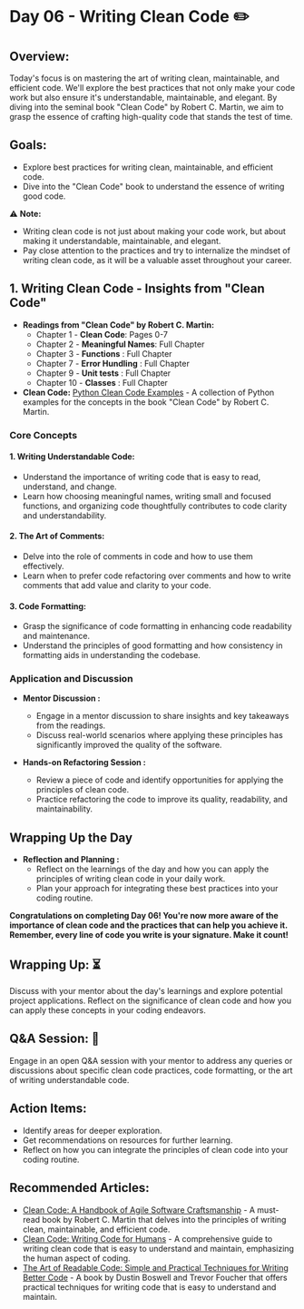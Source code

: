 
# Day 06 - Writing Clean Code :pencil2:

## Overview:
Today's focus is on mastering the art of writing clean, maintainable, and efficient code. We'll explore the best practices that not only make your code work but also ensure it's understandable, maintainable, and elegant. By diving into the seminal book "Clean Code" by Robert C. Martin, we aim to grasp the essence of crafting high-quality code that stands the test of time.

## **Goals:** 
- Explore best practices for writing clean, maintainable, and efficient code.
- Dive into the "Clean Code" book to understand the essence of writing good code.

:warning: **Note:**
- Writing clean code is not just about making your code work, but about making it understandable, maintainable, and elegant.
- Pay close attention to the practices and try to internalize the mindset of writing clean code, as it will be a valuable asset throughout your career.

## 1. Writing Clean Code - Insights from "Clean Code"

- **Readings from "Clean Code" by Robert C. Martin:**
  - Chapter 1 - **Clean Code**: Pages 0-7
  - Chapter 2 -  **Meaningful Names**: Full Chapter
  - Chapter 3 - **Functions** : Full Chapter
  - Chapter 7 - **Error Hundling** : Full Chapter
  - Chapter 9 - **Unit tests** : Full Chapter
  - Chapter 10 - **Classes** : Full Chapter
- **Clean Code:** [Python Clean Code Examples](https://github.com/zedr/clean-code-python) - A collection of Python examples for the concepts in the book "Clean Code" by Robert C. Martin.
### Core Concepts

#### 1. **Writing Understandable Code:**
   - Understand the importance of writing code that is easy to read, understand, and change.
   - Learn how choosing meaningful names, writing small and focused functions, and organizing code thoughtfully contributes to code clarity and understandability.

#### 2. **The Art of Comments:**
   - Delve into the role of comments in code and how to use them effectively.
   - Learn when to prefer code refactoring over comments and how to write comments that add value and clarity to your code.

#### 3. **Code Formatting:**
   - Grasp the significance of code formatting in enhancing code readability and maintenance.
   - Understand the principles of good formatting and how consistency in formatting aids in understanding the codebase.

### Application and Discussion

- **Mentor Discussion :**
  - Engage in a mentor discussion to share insights and key takeaways from the readings.
  - Discuss real-world scenarios where applying these principles has significantly improved the quality of the software.

- **Hands-on Refactoring Session :**
  - Review a piece of code and identify opportunities for applying the principles of clean code.
  - Practice refactoring the code to improve its quality, readability, and maintainability.

## Wrapping Up the Day

- **Reflection and Planning :**
  - Reflect on the learnings of the day and how you can apply the principles of writing clean code in your daily work.
  - Plan your approach for integrating these best practices into your coding routine.

**Congratulations on completing Day 06! You're now more aware of the importance of clean code and the practices that can help you achieve it. Remember, every line of code you write is your signature. Make it count!**

## Wrapping Up: :hourglass_flowing_sand:
Discuss with your mentor about the day's learnings and explore potential project applications. Reflect on the significance of clean code and how you can apply these concepts in your coding endeavors.

## **Q&A Session:** :raising_hand:
Engage in an open Q&A session with your mentor to address any queries or discussions about specific clean code practices, code formatting, or the art of writing understandable code.

## Action Items:
- Identify areas for deeper exploration.
- Get recommendations on resources for further learning.
- Reflect on how you can integrate the principles of clean code into your coding routine.

## Recommended Articles:
- [Clean Code: A Handbook of Agile Software Craftsmanship](https://www.amazon.com/Clean-Code-Handbook-Software-Craftsmanship/dp/0132350882) - A must-read book by Robert C. Martin that delves into the principles of writing clean, maintainable, and efficient code.
- [Clean Code: Writing Code for Humans](https://www.freecodecamp.org/news/clean-code-writing-code-for-humans/) - A comprehensive guide to writing clean code that is easy to understand and maintain, emphasizing the human aspect of coding.
- [The Art of Readable Code: Simple and Practical Techniques for Writing Better Code](https://www.amazon.com/Art-Readable-Code-Practical-Techniques/dp/0596802293) - A book by Dustin Boswell and Trevor Foucher that offers practical techniques for writing code that is easy to understand and maintain.